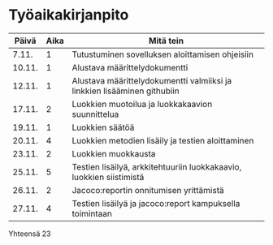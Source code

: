 # Työaikakirjanpito

Päivä | Aika | Mitä tein
------|------|----------
7.11.| 1 | Tutustuminen sovelluksen aloittamisen ohjeisiin
10.11. | 1 | Alustava määrittelydokumentti
12.11. | 1 | Alustava määrittelydokumentti valmiiksi ja linkkien lisääminen githubiin
17.11. | 2 | Luokkien muotoilua ja luokkakaavion suunnittelua
19.11. | 1 | Luokkien säätöä
20.11. | 4 | Luokkien metodien lisäily ja testien aloittaminen
23.11. | 2 | Luokkien muokkausta
25.11. | 5 | Testien lisäilyä, arkkitehtuuriin luokkakaavio, luokkien siistimistä
26.11. | 2 | Jacoco:reportin onnitumisen yrittämistä
27.11. | 4 | Testien lisäilyä ja jacoco:report kampuksella toimintaan

Yhteensä 23

